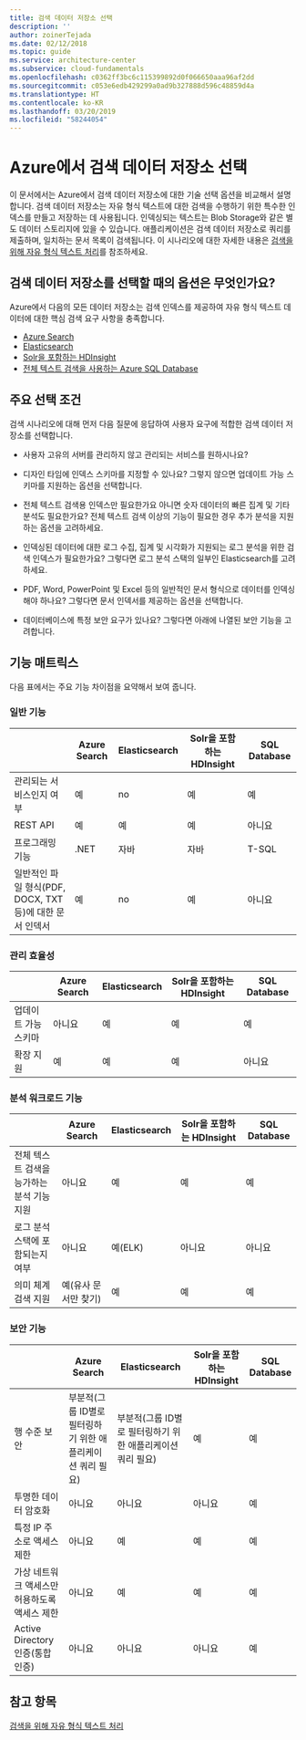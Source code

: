 ```yaml
---
title: 검색 데이터 저장소 선택
description: ''
author: zoinerTejada
ms.date: 02/12/2018
ms.topic: guide
ms.service: architecture-center
ms.subservice: cloud-fundamentals
ms.openlocfilehash: c0362ff3bc6c115399892d0f066650aaa96af2dd
ms.sourcegitcommit: c053e6edb429299a0ad9b327888d596c48859d4a
ms.translationtype: HT
ms.contentlocale: ko-KR
ms.lasthandoff: 03/20/2019
ms.locfileid: "58244054"
---
```

# <a name="choosing-a-search-data-store-in-azure"></a>Azure에서 검색 데이터 저장소 선택

이 문서에서는 Azure에서 검색 데이터 저장소에 대한 기술 선택 옵션을 비교해서 설명합니다. 검색 데이터 저장소는 자유 형식 텍스트에 대한 검색을 수행하기 위한 특수한 인덱스를 만들고 저장하는 데 사용됩니다. 인덱싱되는 텍스트는 Blob Storage와 같은 별도 데이터 스토리지에 있을 수 있습니다. 애플리케이션은 검색 데이터 저장소로 쿼리를 제출하며, 일치하는 문서 목록이 검색됩니다. 이 시나리오에 대한 자세한 내용은 [검색을 위해 자유 형식 텍스트 처리](../scenarios/search.md)를 참조하세요.

<!-- markdownlint-disable MD026 -->

## <a name="what-are-your-options-when-choosing-a-search-data-store"></a>검색 데이터 저장소를 선택할 때의 옵션은 무엇인가요?

<!-- markdownlint-enable MD026 -->

Azure에서 다음의 모든 데이터 저장소는 검색 인덱스를 제공하여 자유 형식 텍스트 데이터에 대한 핵심 검색 요구 사항을 충족합니다.

- [Azure Search](/azure/search/search-what-is-azure-search)
- [Elasticsearch](https://azuremarketplace.microsoft.com/marketplace/apps/elastic.elasticsearch?tab=Overview)
- [Solr을 포함하는 HDInsight](/azure/hdinsight/hdinsight-hadoop-solr-install-linux)
- [전체 텍스트 검색을 사용하는 Azure SQL Database](/sql/relational-databases/search/full-text-search)

## <a name="key-selection-criteria"></a>주요 선택 조건

검색 시나리오에 대해 먼저 다음 질문에 응답하여 사용자 요구에 적합한 검색 데이터 저장소를 선택합니다.

- 사용자 고유의 서버를 관리하지 않고 관리되는 서비스를 원하시나요?

- 디자인 타임에 인덱스 스키마를 지정할 수 있나요? 그렇지 않으면 업데이트 가능 스키마를 지원하는 옵션을 선택합니다.

- 전체 텍스트 검색용 인덱스만 필요한가요 아니면 숫자 데이터의 빠른 집계 및 기타 분석도 필요한가요? 전체 텍스트 검색 이상의 기능이 필요한 경우 추가 분석을 지원하는 옵션을 고려하세요.

- 인덱싱된 데이터에 대한 로그 수집, 집계 및 시각화가 지원되는 로그 분석을 위한 검색 인덱스가 필요한가요? 그렇다면 로그 분석 스택의 일부인 Elasticsearch를 고려하세요.

- PDF, Word, PowerPoint 및 Excel 등의 일반적인 문서 형식으로 데이터를 인덱싱해야 하나요? 그렇다면 문서 인덱서를 제공하는 옵션을 선택합니다.

- 데이터베이스에 특정 보안 요구가 있나요? 그렇다면 아래에 나열된 보안 기능을 고려합니다.

## <a name="capability-matrix"></a>기능 매트릭스

다음 표에서는 주요 기능 차이점을 요약해서 보여 줍니다.

### <a name="general-capabilities"></a>일반 기능

| | Azure Search | Elasticsearch | Solr을 포함하는 HDInsight | SQL Database |
| --- | --- | --- | --- | --- |
| 관리되는 서비스인지 여부 | 예 | no | 예 | 예 |  
| REST API | 예 | 예 | 예 | 아니요 |
| 프로그래밍 기능 | .NET | 자바 | 자바 | T-SQL |
| 일반적인 파일 형식(PDF, DOCX, TXT 등)에 대한 문서 인덱서 | 예 | no | 예 | 아니요 |

### <a name="manageability-capabilities"></a>관리 효율성

| | Azure Search | Elasticsearch | Solr을 포함하는 HDInsight | SQL Database |
| --- | --- | --- | --- | --- |
| 업데이트 가능 스키마 | 아니요 | 예 | 예 | 예 |
| 확장 지원  | 예 | 예 | 예 | 아니요 |

### <a name="analytic-workload-capabilities"></a>분석 워크로드 기능

| | Azure Search | Elasticsearch | Solr을 포함하는 HDInsight | SQL Database |
| --- | --- | --- | --- | --- |
| 전체 텍스트 검색을 능가하는 분석 기능 지원 | 아니요 | 예 | 예 | 예 |
| 로그 분석 스택에 포함되는지 여부 | 아니요 | 예(ELK) |  아니요 | 아니요 |
| 의미 체계 검색 지원 | 예(유사 문서만 찾기) | 예 | 예 | 예 |

### <a name="security-capabilities"></a>보안 기능

| | Azure Search | Elasticsearch | Solr을 포함하는 HDInsight | SQL Database |
| --- | --- | --- | --- | --- |
| 행 수준 보안 | 부분적(그룹 ID별로 필터링하기 위한 애플리케이션 쿼리 필요) | 부분적(그룹 ID별로 필터링하기 위한 애플리케이션 쿼리 필요) | 예 | 예 |
| 투명한 데이터 암호화 | 아니요 | 아니요 | 아니요 | 예 |  
| 특정 IP 주소로 액세스 제한 | 아니요 | 예 | 예 | 예 |
| 가상 네트워크 액세스만 허용하도록 액세스 제한 | 아니요 | 예 | 예 | 예 |  
| Active Directory 인증(통합 인증) | 아니요 | 아니요 | 아니요 | 예 |

## <a name="see-also"></a>참고 항목

[검색을 위해 자유 형식 텍스트 처리](../scenarios/search.md)
